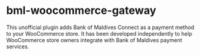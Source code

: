 # bml-woocommerce-gateway
This unofficial plugin adds Bank of Maldives Connect as a payment method to your WooCommerce store. It has been developed independently to help WooCommerce store owners integrate with Bank of Maldives payment services.
